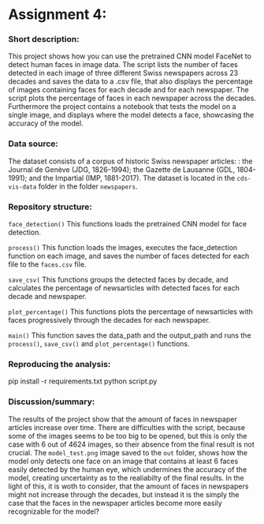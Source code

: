 # Assignment 4:

### Short description:
This project shows how you can use the pretrained CNN model FaceNet to detect human faces in image data. The script lists the number of faces detected in each image of three different Swiss newspapers across 23 decades and saves the data to a .csv file, that also displays the percentage of images containing faces for each decade and for each newspaper. The script plots the percentage of faces in each newspaper across the decades. Furthermore the project contains a notebook that tests the model on a single image, and displays where the model detects a face, showcasing the accuracy of the model. 

### Data source:
The dataset consists of a corpus of historic Swiss newspaper articles: : the Journal de Genève (JDG, 1826-1994); the Gazette de Lausanne (GDL, 1804-1991); and the Impartial (IMP, 1881-2017). The dataset is located in the `cds-vis-data` folder in the folder `newspapers`.

### Repository structure:

`face_detection()`
This functions loads the pretrained CNN model for face detection.

`process()`
This function loads the images, executes the face_detection function on each image, and saves the number of faces detected for each file to the `faces.csv` file.

`save_csv(`
This functions groups the detected faces by decade, and calculates the percentage of newsarticles with detected faces for each decade and newspaper. 

`plot_percentage()`
This functions plots the percentage of newsarticles with faces progressively through the decades for each newspaper.

`main()`
This function saves the data_path and the output_path and runs the `process()`, `save_csv()` and `plot_percentage()` functions.

### Reproducing the analysis:
pip install -r requirements.txt
python script.py

### Discussion/summary:
The results of the project show that the amount of faces in newspaper articles increase over time. There are difficulties with the script, because some of the images seems to be too big to be opened, but this is only the case with 6 out of 4624 images, so their absence from the final result is not crucial. The `model_test.png` image saved to the `out` folder, shows how the model only detects one face on an image that contains at least 6 faces easily detected by the human eye, which undermines the accuracy of the model, creating uncertainty as to the realiabilty of the final results. In the light of this, it is woth to consider, that the amount of faces in newspapers might not increase through the decades, but instead it is the simply the case that the faces in the newspaper articles become more easily recognizable for the model?

